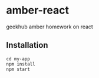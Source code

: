 # amber-react
geekhub amber homework on react

## Installation
```
cd my-app
npm install
npm start
```